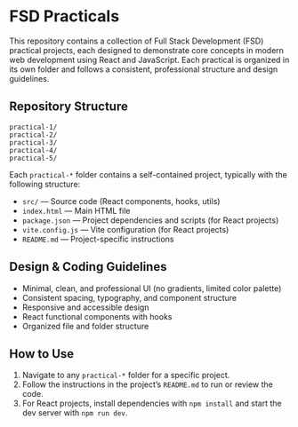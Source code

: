 # FSD Practicals

This repository contains a collection of Full Stack Development (FSD) practical projects, each designed to demonstrate core concepts in modern web development using React and JavaScript. Each practical is organized in its own folder and follows a consistent, professional structure and design guidelines.

## Repository Structure

```
practical-1/
practical-2/
practical-3/
practical-4/
practical-5/
```

Each `practical-*` folder contains a self-contained project, typically with the following structure:

- `src/` — Source code (React components, hooks, utils)
- `index.html` — Main HTML file
- `package.json` — Project dependencies and scripts (for React projects)
- `vite.config.js` — Vite configuration (for React projects)
- `README.md` — Project-specific instructions

## Design & Coding Guidelines

- Minimal, clean, and professional UI (no gradients, limited color palette)
- Consistent spacing, typography, and component structure
- Responsive and accessible design
- React functional components with hooks
- Organized file and folder structure

## How to Use

1. Navigate to any `practical-*` folder for a specific project.
2. Follow the instructions in the project’s `README.md` to run or review the code.
3. For React projects, install dependencies with `npm install` and start the dev server with `npm run dev`.

